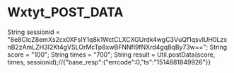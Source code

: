 # Wxtyt_POST_DATA

String sessionid = "8e8CIcZ8emXs2cx0XFslY1q8k1WctCLXCXGUrdk4wgC3VuQf1qsvIUH0LzxnB2zAmLZH3I2Kt4gVSLOrMcTp8xwBFNNfl9fNXrd4gq8qBy73w==";
String score = "100";
String times = "700";
String result = Util.postData(score, times, sessionid);//{"base_resp":{"errcode":0,"ts":"1514881849926"}}
